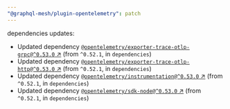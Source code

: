 ```yaml
---
"@graphql-mesh/plugin-opentelemetry": patch
---
```

dependencies updates:
  - Updated dependency [`@opentelemetry/exporter-trace-otlp-grpc@^0.53.0` ↗︎](https://www.npmjs.com/package/@opentelemetry/exporter-trace-otlp-grpc/v/0.53.0) (from `^0.52.1`, in `dependencies`)
  - Updated dependency [`@opentelemetry/exporter-trace-otlp-http@^0.53.0` ↗︎](https://www.npmjs.com/package/@opentelemetry/exporter-trace-otlp-http/v/0.53.0) (from `^0.52.1`, in `dependencies`)
  - Updated dependency [`@opentelemetry/instrumentation@^0.53.0` ↗︎](https://www.npmjs.com/package/@opentelemetry/instrumentation/v/0.53.0) (from `^0.52.1`, in `dependencies`)
  - Updated dependency [`@opentelemetry/sdk-node@^0.53.0` ↗︎](https://www.npmjs.com/package/@opentelemetry/sdk-node/v/0.53.0) (from `^0.52.1`, in `dependencies`)
